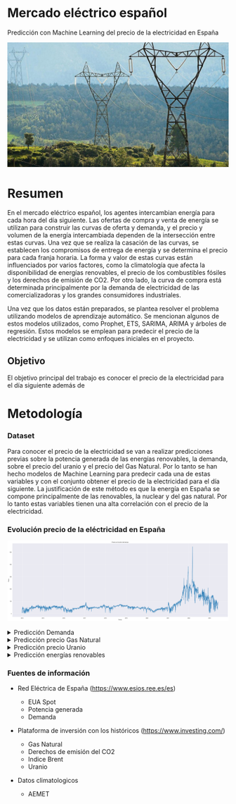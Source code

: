 # Mercado eléctrico español
Predicción con Machine Learning del precio de la electricidad en España

![preciomwh](./pics/por.jpeg)

# Resumen

En el mercado eléctrico español, los agentes intercambian energía para cada hora del día siguiente. Las ofertas de compra y venta de energía se utilizan para construir las curvas de oferta y demanda, y el precio y volumen de la energía intercambiada dependen de la intersección entre estas curvas. Una vez que se realiza la casación de las curvas, se establecen los compromisos de entrega de energía y se determina el precio para cada franja horaria. La forma y valor de estas curvas están influenciados por varios factores, como la climatología que afecta la disponibilidad de energías renovables, el precio de los combustibles fósiles y los derechos de emisión de CO2. Por otro lado, la curva de compra está determinada principalmente por la demanda de electricidad de las comercializadoras y los grandes consumidores industriales.

Una vez que los datos están preparados, se plantea resolver el problema utilizando modelos de aprendizaje automático. Se mencionan algunos de estos modelos utilizados, como Prophet, ETS,  SARIMA, ARIMA y árboles de regresión. Estos modelos se emplean para predecir el precio de la electricidad y se utilizan como enfoques iniciales en el proyecto.

## Objetivo

El objetivo principal del trabajo es conocer el precio de la electricidad para el día siguiente además de 

# Metodología

### Dataset

Para conocer el precio de la electricidad se van a realizar predicciones previas sobre la potencia generada de las energías renovables, la demanda, sobre el precio del uranio y el precio del Gas Natural. Por lo tanto se han hecho modelos de Machine Learning para predecir cada una de estas variables y con el conjunto obtener el precio de la electricidad para el día siguiente. La justificación de este método es que la energía en España se compone principalmente de las renovables, la nuclear y del gas natural. Por lo tanto estas variables tienen una alta correlación con el precio de la electricidad.



### Evolución precio de la eléctricidad en España 

![preciomwh](./pics/preciomwh.png)

<details>
<summary>Predicción Demanda</summary>

El modelo que mejor se ajusta a la demanda es ETS ya que tiene un periodo estacional de 7 días

![demanda](./pics/predemanda.png)

</details>

<details>
<summary>Predicción precio Gas Natural</summary>

Tas probar distintos modelos el que mejor se ajusta a la realidad es el XGB Boosting, se muestran los resultados para los próximos cinco días

![preciomwh](./pics/predicciongasn.png)

rmse: 0.1258590053674676
</details>

<details>
<summary>Predicción precio Uranio</summary>

![prediccionuranio](./pics/prediccionuranio.png)
</details>

<details>
<summary>Predicción energías renovables</summary>

El modelo que mejor se ajusta a la energía hidraulica y solar es Prophet 

![prediccionuranio](./pics/hidraulica.png)

![prediccionuranio](./pics/solar.png)
</details>


### Fuentes de información

* Red Eléctrica de España (https://www.esios.ree.es/es)
    - EUA Spot
    - Potencia generada
    - Demanda


* Plataforma de inversión con los históricos (https://www.investing.com/)

    - Gas Natural
    - Derechos de emisión del CO2
    - Indice Brent 
    - Uranio

* Datos climatologicos 

    - AEMET
